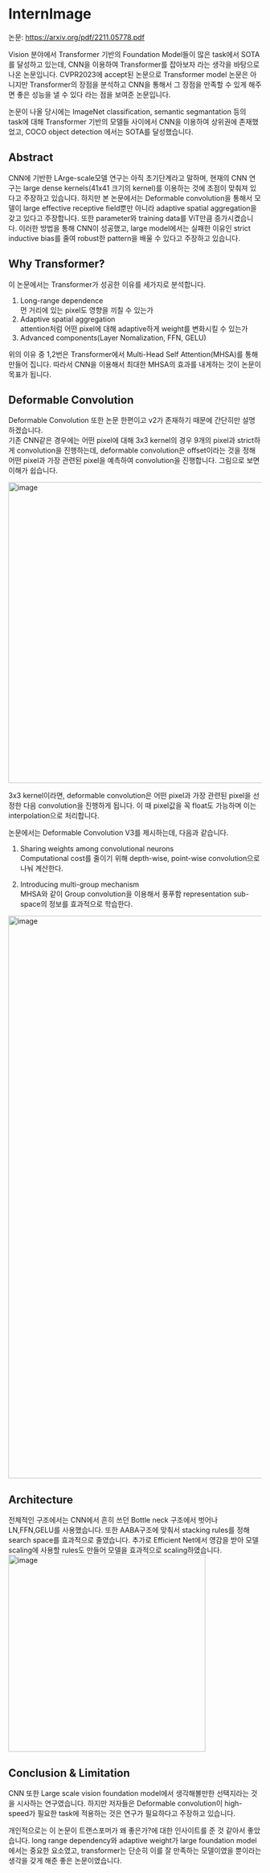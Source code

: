 # InternImage
논문: https://arxiv.org/pdf/2211.05778.pdf

Vision 분야에서 Transformer 기반의 Foundation Model들이 많은 task에서 SOTA를 달성하고 있는데, CNN을 이용하여 Transformer를 잡아보자 라는 생각을 바탕으로 나온 논문입니다. CVPR2023에 accept된 논문으로 Transformer model 논문은 아니지만 Transformer의 장점을 분석하고 CNN을 통해서 그 장점을 만족할 수 있게 해주면 좋은 성능을 낼 수 있다 라는 점을 보여준 논문입니다.

논문이 나올 당시에는 ImageNet classification, semantic segmantation 등의 task에 대해 Transformer 기반의 모델들 사이에서 CNN을 이용하여 상위권에 존재했었고, COCO object detection 에서는 SOTA를 달성했습니다.

## Abstract
CNN에 기반한 LArge-scale모델 연구는 아직 초기단계라고 말하며, 현재의 CNN 연구는 large dense kernels(41x41 크기의 kernel)를 이용하는 것에 초점이 맞춰져 있다고 주장하고 있습니다. 하지만 본 논문에서는 Deformable convolution을 통해서 모델이 large effective receptive field뿐만 아니라 adaptive spatial aggregation을 갖고 있다고 주장합니다. 또한 parameter와 training data를 ViT만큼 증가시켰습니다. 이러한 방법을 통해 CNN이 성공했고, large model에서는 실패한 이유인 strict inductive bias를 줄여 robust한 pattern을 배울 수 있다고 주장하고 있습니다.

## Why Transformer?
이 논문에서는 Transformer가 성공한 이유를 세가지로 분석합니다.

1. Long-range dependence  
먼 거리에 있는 pixel도 영향을 끼칠 수 있는가
2. Adaptive spatial aggregation  
attention처럼 어떤 pixel에 대해 adaptive하게 weight를 변화시킬 수 있는가
3. Advanced components(Layer Nomalization, FFN, GELU)

위의 이유 중 1,2번은 Transformer에서 Multi-Head Self Attention(MHSA)를 통해 만들어 집니다. 따라서 CNN을 이용해서 최대한 MHSA의 효과를 내게하는 것이 논문이 목표가 됩니다.

## Deformable Convolution
Deformable Convolution 또한 논문 한편이고 v2가 존재하기 때문에 간단히만 설명하겠습니다.  
기존 CNN같은 경우에는 어떤 pixel에 대해 3x3 kernel의 경우 9개의 pixel과 strict하게 convolution을 진행하는데, deformable convolution은 offset이라는 것을 정해 어떤 pixel과 가장 관련된 pixel을 예측하여 convolution을 진행합니다. 그림으로 보면 이해가 쉽습니다. 

<img width="599" alt="image" src="https://github.com/tobigs-datamarket/tobigs-21st/assets/76218918/9a408962-af68-4c74-b02a-dacf5d7d8ebc">

3x3 kernel이라면, deformable convolution은 어떤 pixel과 가장 관련된 pixel을 선정한 다음 convolution을 진행하게 됩니다. 이 때 pixel값을 꼭 float도 가능하며 이는 interpolation으로 처리합니다.

논문에서는 Deformable Convolution V3를 제시하는데, 다음과 같습니다.

1. Sharing weights among convolutional neurons  
Computational cost를 줄이기 위해 depth-wise, point-wise convolution으로 나눠 계산한다.

2. Introducing multi-group mechanism  
MHSA와 같이 Group convolution을 이용해서 풍푸함 representation sub-space의 정보를 효과적으로 학습한다.

<img width="1120" alt="image" src="https://github.com/tobigs-datamarket/tobigs-21st/assets/76218918/f306577d-6c3a-4e58-89f2-74644b5a7b05">

## Architecture
전체적인 구조에서는 CNN에서 흔히 쓰던 Bottle neck 구조에서 벗어나 LN,FFN,GELU를 사용했습니다. 또한 AABA구조에 맞춰서 stacking rules를 정해 search space를 효과적으로 줄였습니다. 추가로 Efficient Net에서 영감을 받아 모델 scaling에 사용할 rules도 만들어 모델을 효과적으로 scaling하였습니다.  
<img width="392" alt="image" src="https://github.com/tobigs-datamarket/tobigs-21st/assets/76218918/03060fd2-ce76-41fe-a278-4926ef180001">

## Conclusion & Limitation
CNN 또한 Large scale vision foundation model에서 생각해볼만한 선택지라는 것을 시사하는 연구였습니다. 하지만 저자들은 Deformable convolution이 high-speed가 필요한 task에 적용하는 것은 연구가 필요하다고 주장하고 있습니다.  

개인적으로는 이 논문이 트랜스포머가 왜 좋은가?에 대한 인사이트를 준 것 같아서 좋았습니다. long range dependency와 adaptive weight가 large foundation model에서는 중요한 요소였고, transformer는 단순히 이를 잘 만족하는 모델이였을 뿐이라는 생각을 갖게 해준 좋은 논문이였습니다.